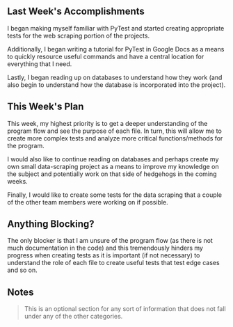 ## Last Week's Accomplishments

I began making myself familiar with PyTest and started creating appropriate tests for the web scraping portion of the projects. 

Additionally, I began writing a tutorial for PyTest in Google Docs as a means to quickly resource useful commands and have a central location for everything that I need.

Lastly, I began reading up on databases to understand how they work (and also begin to understand how the database is incorporated into the project). 

## This Week's Plan

This week, my highest priority is to get a deeper understanding of the program flow and see the purpose of each file. In turn, this will allow me to create more complex tests and analyze more critical functions/methods for the program. 

I would also like to continue reading on databases and perhaps create my own small data-scraping project as a means to improve my knowledge on the subject and potentially work on that side of hedgehogs in the coming weeks.

Finally, I would like to create some tests for the data scraping that a couple of the other team members were working on if possible.

## Anything Blocking?

The only blocker is that I am unsure of the program flow (as there is not much documentation in the code) and this tremendously hinders my progress when creating tests as it is important (if not necessary) to understand the role of each file to create useful tests that test edge cases and so on.

## Notes

> This is an optional section for any sort of information that does not fall under any of the other categories.

